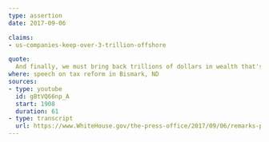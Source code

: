 ```yaml
---
type: assertion
date: 2017-09-06

claims:
- us-companies-keep-over-3-trillion-offshore

quote:
  And finally, we must bring back trillions of dollars in wealth that's parked overseas and just can't come back.  Our tax system penalizes companies that bring wealth they have earned overseas back to America...  The numbers we're talking about are probably between $3.5 trillion and $5 trillion...
where: speech on tax reform in Bismark, ND
sources:
- type: youtube
  id: gBtVQ66np_A
  start: 1908
  duration: 61
- type: transcript
  url: https://www.WhiteHouse.gov/the-press-office/2017/09/06/remarks-president-trump-tax-reform
---
```

